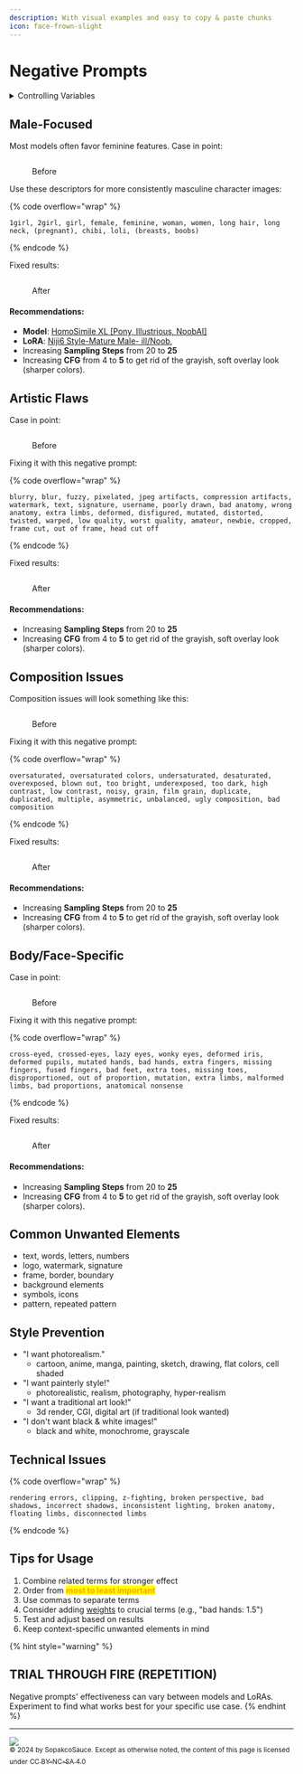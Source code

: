 ```yaml
---
description: With visual examples and easy to copy & paste chunks
icon: face-frown-slight
---
```


# Negative Prompts

<details>

<summary>Controlling Variables</summary>

* **Prompt:** 1boy, 1man, male, man
* **Model**: [NTRMix 3.5 (NTRMix-Illustrious-XL-Noob-XL)](https://civitai.com/models/926443?modelVersionId=1051221)
* **Sampling Steps**: 20
* **Sampling Method**: Euler a
* **CFG**: 4
* <mark style="color:red;">**Not Used:**</mark> <mark style="color:red;"></mark><mark style="color:red;">negative prompt, VAE, LoRA, Face Fix, Quality Tags</mark>

</details>

## Male-Focused

Most models often favor feminine features. Case in point:

<figure><img src=".gitbook/assets/image (1).png" alt=""><figcaption><p>Before</p></figcaption></figure>

Use these descriptors for more consistently masculine character images:

{% code overflow="wrap" %}
```
1girl, 2girl, girl, female, feminine, woman, women, long hair, long neck, (pregnant), chibi, loli, (breasts, boobs)
```
{% endcode %}

Fixed results:

<figure><img src=".gitbook/assets/image (2).png" alt=""><figcaption><p>After</p></figcaption></figure>

#### Recommendations:

* **Model**: [HomoSimile XL \[Pony, Illustrious, NoobAI\]](https://civitai.com/models/964011?modelVersionId=1319527)
* **LoRA**: [Niji6 Style-Mature Male- ill/Noob](https://civitai.com/models/1150038/niji6-style-mature-male-illnoob),&#x20;
* Increasing **Sampling Steps** from 20 to **25**
* Increasing **CFG** from 4 to **5** to get rid of the grayish, soft overlay look (sharper colors).

## Artistic Flaws

Case in point:

<figure><img src=".gitbook/assets/image (4).png" alt=""><figcaption><p>Before</p></figcaption></figure>

Fixing it with this negative prompt:

{% code overflow="wrap" %}
```
blurry, blur, fuzzy, pixelated, jpeg artifacts, compression artifacts, watermark, text, signature, username, poorly drawn, bad anatomy, wrong anatomy, extra limbs, deformed, disfigured, mutated, distorted, twisted, warped, low quality, worst quality, amateur, newbie, cropped, frame cut, out of frame, head cut off
```
{% endcode %}

Fixed results:

<figure><img src=".gitbook/assets/image (5).png" alt=""><figcaption><p>After</p></figcaption></figure>

#### Recommendations:

* Increasing **Sampling Steps** from 20 to **25**
* Increasing **CFG** from 4 to **5** to get rid of the grayish, soft overlay look (sharper colors).

## Composition Issues

Composition issues will look something like this:

<figure><img src=".gitbook/assets/image.png" alt=""><figcaption><p>Before</p></figcaption></figure>

Fixing it with this negative prompt:

{% code overflow="wrap" %}
```
oversaturated, oversaturated colors, undersaturated, desaturated, overexposed, blown out, too bright, underexposed, too dark, high contrast, low contrast, noisy, grain, film grain, duplicate, duplicated, multiple, asymmetric, unbalanced, ugly composition, bad composition
```
{% endcode %}

Fixed results:

<figure><img src=".gitbook/assets/image (6).png" alt=""><figcaption><p>After</p></figcaption></figure>

#### Recommendations:

* Increasing **Sampling Steps** from 20 to **25**
* Increasing **CFG** from 4 to **5** to get rid of the grayish, soft overlay look (sharper colors).

## Body/Face-Specific

Case in point:

<figure><img src=".gitbook/assets/image (7).png" alt=""><figcaption><p>Before</p></figcaption></figure>

Fixing it with this negative prompt:

{% code overflow="wrap" %}
```
cross-eyed, crossed-eyes, lazy eyes, wonky eyes, deformed iris, deformed pupils, mutated hands, bad hands, extra fingers, missing fingers, fused fingers, bad feet, extra toes, missing toes, disproportioned, out of proportion, mutation, extra limbs, malformed limbs, bad proportions, anatomical nonsense
```
{% endcode %}

Fixed results:

<figure><img src=".gitbook/assets/image (8).png" alt=""><figcaption><p>After</p></figcaption></figure>

#### Recommendations:

* Increasing **Sampling Steps** from 20 to **25**
* Increasing **CFG** from 4 to **5** to get rid of the grayish, soft overlay look (sharper colors).

## Common Unwanted Elements

* text, words, letters, numbers
* logo, watermark, signature
* frame, border, boundary
* background elements
* symbols, icons
* pattern, repeated pattern

## Style Prevention

* "I want photorealism."
  * cartoon, anime, manga, painting, sketch, drawing, flat colors, cell shaded
* "I want painterly style!"
  * photorealistic, realism, photography, hyper-realism
* "I want a traditional art look!"
  * 3d render, CGI, digital art (if traditional look wanted)
* "I don't want black & white images!"
  * black and white, monochrome, grayscale

## Technical Issues

{% code overflow="wrap" %}
```
rendering errors, clipping, z-fighting, broken perspective, bad shadows, incorrect shadows, inconsistent lighting, broken anatomy, floating limbs, disconnected limbs
```
{% endcode %}

## Tips for Usage

1. Combine related terms for stronger effect
2. Order from <mark style="color:orange;">**most to least important**</mark>
3. Use commas to separate terms
4. Consider adding [weights](group-1/page-1.md#weighting-syntax) to crucial terms (e.g., "bad hands: 1.5")
5. Test and adjust based on results
6. Keep context-specific unwanted elements in mind

{% hint style="warning" %}
## **TRIAL THROUGH FIRE (REPETITION)**

Negative prompts' effectiveness can vary between models and LoRAs. Experiment to find what works best for your specific use case.
{% endhint %}

***

![](.gitbook/assets/by-nc-sa.svg)\
<sub>© 2024 by SopakcoSauce. Except as otherwise noted, the content of this page is licensed under</sub> [<sub>CC BY-NC-SA 4.0</sub>](https://creativecommons.org/licenses/by-nc-sa/4.0/)&#x20;
